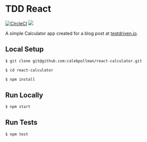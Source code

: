 # TDD React

[![CircleCI](https://circleci.com/gh/royp215/react-calculator.svg?style=svg)](https://circleci.com/gh/royp215/react-calculator)
<a href="https://codeclimate.com/github/royp215/react-calculator/maintainability"><img src="https://api.codeclimate.com/v1/badges/6665003b89e1c321c5a8/maintainability" /></a>

A simple Calculator app created for a blog post at [testdriven.io](https://testdriven.io/blog/tdd-with-react-jest-and-enzyme-part-one/).

## Local Setup

```sh
$ git clone git@github.com:calebpollman/react-calculator.git
```

```sh
$ cd react-calculator
```

```sh
$ npm install
```

## Run Locally

```sh
$ npm start
```

## Run Tests

```sh
$ npm test
```
